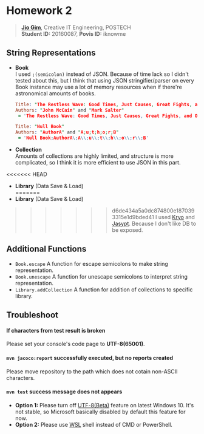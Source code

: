 # Homework 2
> **[Jio Gim](mailto:jio.gim@postech.edu)**, Creative IT Engineering, POSTECH  
> **Student ID:** 20160087, **Povis ID:** iknowme

## String Representations
+ **Book**  
    I used `;(semicolon)` instead of JSON. Because of time lack so I didn't tested about this, but I think that using JSON stringifier/parser on every Book instance may use a lot of memory resources when if there're astronomical amounts of books.  
    ```prolog
    Title: "The Restless Wave: Good Times, Just Causes, Great Fights, and Other Appreciations"
    Authors: "John McCain" and "Mark Salter"
     = 'The Restless Wave: Good Times, Just Causes, Great Fights, and Other Appreciations;John McCain\;Mark Salter'
    
    Title: "Null Book"
    Authors: "AuthorA" and "A;u;t;h;o;r;B"
     = 'Null Book;AuthorA\;A\\;u\\;t\\;h\\;o\\;r\\;B'
    ```  
+ **Collection**  
    Amounts of collections are highly limited, and structure is more complicated, so I think it is more efficient to use JSON in this part.  

<<<<<<< HEAD
+ **Library** (Data Save & Load)  
=======
+ **Library** (Data Save & Load)
>>>>>>> d6de434a5a0dc874800e1870393315e1d9bded41
    I used [Kryo](https://github.com/EsotericSoftware/kryo) and [Jasypt](http://www.jasypt.org/). Because I don't like DB to be exposed.  

## Additional Functions
- `Book.escape` A function for escape semicolons to make string representation.  
- `Book.unescape` A function for unescape semicolons to interpret string representation.  
- `Library.addCollection` A function for addition of collections to specific library. 

## Troubleshoot
#### If characters from test result is broken
Please set your console's code page to **UTF-8(65001)**.

#### `mvn jacoco:report` successfully executed, but no reports created
Please move repository to the path which does not cotain non-ASCII characters.  

#### `mvn test` success message does not appears
- **Option 1:** Please turn off [UTF-8(Beta)](https://superuser.com/questions/1332086/input-corrupted-on-windows-10-after-1083-update-ascii-chars-are-replaced-with) feature on latest Windows 10. It's not stable, so Microsoft basically disabled by default this feature for now.  
- **Option 2:** Please use [WSL](https://docs.microsoft.com/ko-kr/windows/wsl/install-win10) shell instead of CMD or PowerShell.  

